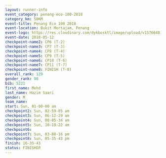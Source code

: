```yaml
--- 
layout: runner-info 
event_category: penang-eco-100-2018 
category_km: 50KM 
event-title: Penang Eco 100 2018 
event-location: Bukit Mertajam, Penang 
event-logo: https://res.cloudinary.com/dykbosktl/image/upload/v1576648106/Logo/Logo_lovxhg.jpg 
event-date: 2018-05-12 
checkpoint-name2: CP6 (T-2) 
checkpoint-name3: CP7 (T-3) 
checkpoint-name4: CP8 (T-4) 
checkpoint-name5: CP9 (T-5) 
checkpoint-name6: CP10 (T-6) 
checkpoint-name7: CP11 (T-7) 
checkpoint-name8: FINISH (T-8) 
overall_rank: 129
gender_rank: 98
bib: 5221
first_name: Mohd
last_name: Hazim Saari
gender: M
team_name: 
start: Sun, 01-00-00 am
checkpoint2: Sun, 02-59-05 am
checkpoint3: Sun, 06-12-29 am
checkpoint4: Sun, 08-05-34 am
checkpoint5: Sun, 10-18-22 am
checkpoint6: 
checkpoint7: Sun, 03-08-16 pm
checkpoint8: Sun, 05-35-43 pm
finish: 16-35-43
status: FINISHER
--- 
```

